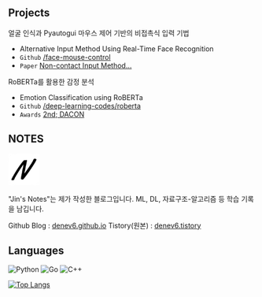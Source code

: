 ## Projects

얼굴 인식과 Pyautogui 마우스 제어 기반의 비접촉식 입력 기법
- Alternative Input Method Using Real-Time Face Recognition
- `Github` [/face-mouse-control](https://github.com/denev6/face-mouse-control)
- `Paper` [Non-contact Input Method...](http://koreascience.or.kr/article/JAKO202228049092231.page)

RoBERTa를 활용한 감정 분석
- Emotion Classification using RoBERTa
- `Github` [/deep-learning-codes/roberta](https://github.com/denev6/deep-learning-codes/tree/main/roberta)
- `Awards` [2nd; DACON](https://dacon.io/competitions/official/236027/leaderboard?selected=awards) 


## NOTES

<a href="https://denev6.github.io/" target="_blank"><img alt="NOTES-logo" src="./notes-64x64.png"/></a>

"Jin's Notes"는 제가 작성한 블로그입니다. ML, DL, 자료구조-알고리즘 등 학습 기록을 남깁니다.

Github Blog : [denev6.github.io](https://denev6.github.io/)
Tistory(원본) : [denev6.tistory](https://denev6.tistory.com/)


## Languages
<p>
<img alt="Python" src="https://img.shields.io/badge/Python-3776AB.svg?&style=for-the-badge&logo=Python&logoColor=white"/> 
<img alt="Go" src="https://img.shields.io/badge/Go-00ADD8.svg?&style=for-the-badge&logo=Go&logoColor=white"/> 
<img alt="C++" src="https://img.shields.io/badge/C++-00599C.svg?&style=for-the-badge&logo=C++&logoColor=white"/> 
</p>

[![Top Langs](https://github-readme-stats.vercel.app/api/top-langs/?username=Denev6&layout=compact&langs_count=8&hide=html,css,ruby,vbscript,shell)](https://github.com/Denev6)
